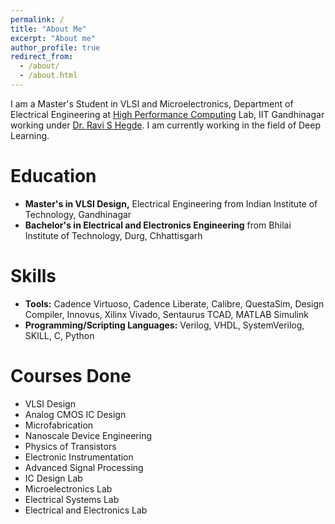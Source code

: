 ```yaml
---
permalink: /
title: "About Me"
excerpt: "About me"
author_profile: true
redirect_from: 
  - /about/
  - /about.html
---
```


I am a Master's Student in VLSI and Microelectronics, Department of Electrical Engineering at <a href='https://legacy.iitgn.ac.in/hpc/hpc-lab.html'>High Performance Computing</a> Lab, IIT Gandhinagar working under <a href='https://www.iitgn.ac.in/faculty/ee/fac-ravi'>Dr. Ravi S Hegde</a>. I am currently working in the field of Deep Learning.

Education
======
* **Master's in VLSI Design,** Electrical Engineering from Indian Institute of Technology, Gandhinagar
* **Bachelor's in Electrical and Electronics Engineering** from Bhilai Institute of Technology, Durg, Chhattisgarh

Skills
======
* **Tools:** Cadence Virtuoso, Cadence Liberate, Calibre, QuestaSim, Design Compiler, Innovus, Xilinx Vivado, Sentaurus TCAD, MATLAB Simulink
* **Programming/Scripting Languages:** Verilog, VHDL, SystemVerilog, SKILL, C, Python

Courses Done
======
* VLSI Design
* Analog CMOS IC Design
* Microfabrication
* Nanoscale Device Engineering
* Physics of Transistors
* Electronic Instrumentation
* Advanced Signal Processing
* IC Design Lab
* Microelectronics Lab
* Electrical Systems Lab
* Electrical and Electronics Lab
